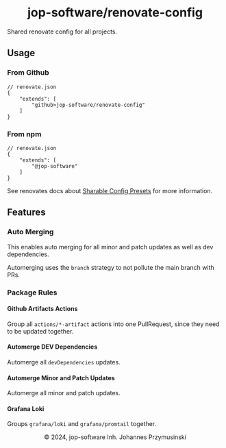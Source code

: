 <div align=center>
    <h1>jop-software/renovate-config</h1>
</div>

Shared renovate config for all projects.

## Usage

### From Github

```json5
// renovate.json
{
    "extends": [
        "github>jop-software/renovate-config"
    ]
}
```

### From npm

```json5
// renovate.json
{
    "extends": [
        "@jop-software"
    ]
}
```

See renovates docs about [Sharable Config Presets](https://docs.renovatebot.com/config-presets/) for more information.

## Features

### Auto Merging

This enables auto merging for all minor and patch updates as well as dev dependencies.

Automerging uses the `branch` strategy to not pollute the main branch with PRs.

### Package Rules

#### Github Artifacts Actions

Group all `actions/*-artifact` actions into one PullRequest, since they need to be updated together.

#### Automerge DEV Dependencies

Automerge all `devDependencies` updates.

#### Automerge Minor and Patch Updates

Automerge all minor and patch updates.

#### Grafana Loki

Groups `grafana/loki` and `grafana/promtail` together.

<div align=center>
    <span>&copy; 2024, jop-software Inh. Johannes Przymusinski</span>
</div>
    